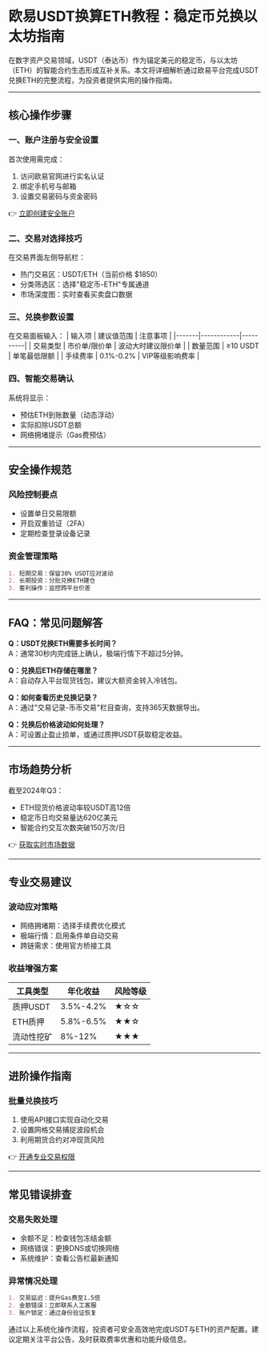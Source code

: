 # 欧易USDT换算ETH教程：稳定币兑换以太坊指南

在数字资产交易领域，USDT（泰达币）作为锚定美元的稳定币，与以太坊（ETH）的智能合约生态形成互补关系。本文将详细解析通过欧易平台完成USDT兑换ETH的完整流程，为投资者提供实用的操作指南。

---

## 核心操作步骤

### 一、账户注册与安全设置
首次使用需完成：
1. 访问欧易官网进行实名认证
2. 绑定手机号与邮箱
3. 设置交易密码与资金密码

👉 [立即创建安全账户](https://bit.ly/okx_welcome)

### 二、交易对选择技巧
在交易界面左侧导航栏：
- 热门交易区：USDT/ETH（当前价格 $1850）
- 分类筛选区：选择"稳定币-ETH"专属通道
- 市场深度图：实时查看买卖盘口数据

### 三、兑换参数设置
在交易面板输入：
| 输入项 | 建议值范围 | 注意事项 |
|-------|------------|----------|
| 交易类型 | 市价单/限价单 | 波动大时建议限价单 |
| 数量范围 | ≥10 USDT | 单笔最低限额 |
| 手续费率 | 0.1%-0.2% | VIP等级影响费率 |

### 四、智能交易确认
系统将显示：
- 预估ETH到账数量（动态浮动）
- 实际扣除USDT总额
- 网络拥堵提示（Gas费预估）

---

## 安全操作规范

### 风险控制要点
- 设置单日交易限额
- 开启双重验证（2FA）
- 定期检查登录设备记录

### 资金管理策略
```markdown
1. 短期交易：保留30% USDT应对波动
2. 长期投资：分批兑换ETH建仓
3. 套利操作：监控跨平台价差
```

---

## FAQ：常见问题解答

**Q：USDT兑换ETH需要多长时间？**  
A：通常30秒内完成链上确认，极端行情下不超过5分钟。

**Q：兑换后ETH存储在哪里？**  
A：自动存入平台现货钱包，建议大额资金转入冷钱包。

**Q：如何查看历史兑换记录？**  
A：通过"交易记录-币币交易"栏目查询，支持365天数据导出。

**Q：兑换后价格波动如何处理？**  
A：可设置止盈止损单，或通过质押USDT获取稳定收益。

---

## 市场趋势分析

截至2024年Q3：
- ETH现货价格波动率较USDT高12倍
- 稳定币日均交易量达620亿美元
- 智能合约交互次数突破150万次/日

👉 [获取实时市场数据](https://bit.ly/okx_welcome)

---

## 专业交易建议

### 波动应对策略
- 网络拥堵期：选择手续费优化模式
- 极端行情：启用条件单自动交易
- 跨链需求：使用官方桥接工具

### 收益增强方案
| 工具类型 | 年化收益 | 风险等级 |
|----------|----------|----------|
| 质押USDT | 3.5%-4.2% | ★☆☆ |
| ETH质押 | 5.8%-6.5% | ★★☆ |
| 流动性挖矿 | 8%-12% | ★★★ |

---

## 进阶操作指南

### 批量兑换技巧
1. 使用API接口实现自动化交易
2. 设置网格交易捕捉波段机会
3. 利用期货合约对冲现货风险

👉 [开通专业交易权限](https://bit.ly/okx_welcome)

---

## 常见错误排查

### 交易失败处理
- 余额不足：检查钱包冻结金额
- 网络错误：更换DNS或切换网络
- 系统维护：查看公告栏最新通知

### 异常情况处理
```markdown
1. 交易延迟：提升Gas费至1.5倍
2. 金额错误：立即联系人工客服
3. 账户锁定：通过身份验证恢复
```

通过以上系统化操作流程，投资者可安全高效地完成USDT与ETH的资产配置。建议定期关注平台公告，及时获取费率优惠和功能升级信息。